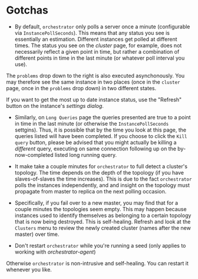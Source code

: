 # Gotchas

* By default, `orchestrator` only polls a server once a minute (configurable via `InstancePollSeconds`). This means that any status you see is essentially an estimation. Different instances get polled at different times. The status you see on the _cluster_ page, for example, does not necessarily reflect a given point in time, but rather a combination of different points in time in the last minute (or whatever poll interval you use).

The `problems` drop down to the right is also executed asynchonously. You may therefore see the same instance in two
places (once in the `cluster` page, once in the `problems` drop down) in two different states.

If you want to get the most up to date instance status, use the "Refresh" button on the instance's _settings dialog_.  

* Similarly, on `Long Queries` page the queries presented are true to a point in time in the last minute (or otherwise the
`InstancePollSeconds` settgins). Thus, it is possible that by the time you look at this page, the queries listed will have been
completed. If you choose to click the `Kill query` button, please be advised that you might actually be killing a *different*
query, executing on same connection following up on the by-now-completed listed long running query.

* It make take a couple minutes for `orchestrator` to full detect a cluster's topology. The time depends on the depth
of the topology (if you have slaves-of-slaves the time increases). This is due to the fact `orchestrator` polls the instances
independently, and and insight on the topology must propagate from master to replica on the next polling occasion.

* Specifically, if you fail over to a new master, you may find that for a couple minutes the topologies seem empty.
This may happen because instances used to identify themselves as belonging to a certain topology that is now being destroyed.
This is self-healing. Refresh and look at the `Clusters` menu to review the newly created cluster (names after the new master)
over time.

* Don't restart `orchestrator` while you're running a seed (only applies to working with _orchestrator-agent_)

Otherwise `orchestrator` is non-intrusive and self-healing. You can restart it whenever you like.
